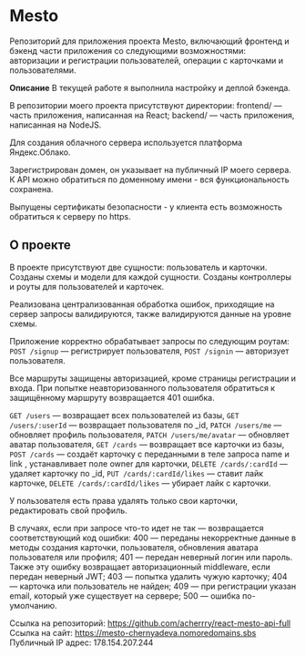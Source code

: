 # Mesto
Репозиторий для приложения проекта Mesto, включающий фронтенд и бэкенд части приложения со следующими возможностями: авторизации и регистрации пользователей, операции с карточками и пользователями.

**Описание**
В текущей работе я выполнила настройку и деплой бэкенда.

В репозитории моего проекта присутствуют директории:
frontend/ — часть приложения, написанная на React;
backend/ — часть приложения, написанная на NodeJS.

Для создания облачного сервера используется платформа Яндекс.Облако.

Зарегистрирован домен, он указывает на публичный IP моего сервера. К API можно обратиться по доменному имени - вся функциональность сохранена.

Выпущены сертификаты безопасности - у клиента есть возможность обратиться к серверу по https.

## О проекте
В проекте присутствуют две сущности: пользователь и карточки. Созданы схемы и модели для каждой сущности. Созданы контроллеры и роуты для пользователей и карточек. 

Реализована централизованная обработка ошибок, приходящие на сервер запросы валидируются, также валидируются данные на уровне схемы.

Приложение корректно обрабатывает запросы по следующим роутам:
`POST /signup` — регистрирует пользователя,
`POST /signin` — авторизует пользователя.

Все маршруты защищены авторизацией, кроме страницы регистрации и входа. При попытке неавторизованного пользователя обратиться к защищённому маршруту возвращается 401 ошибка.

`GET /users` — возвращает всех пользователей из базы,
`GET /users/:userId` — возвращает пользователя по _id,
`PATCH /users/me` — обновляет профиль пользователя,
`PATCH /users/me/avatar` — обновляет аватар пользователя,
`GET /cards` — возвращает все карточки из базы,
`POST /cards` — создаёт карточку с переданными в теле запроса name и link , устанавливает поле owner для карточки,
`DELETE /cards/:cardId` — удаляет карточку по _id,
`PUT /cards/:cardId/likes` — ставит лайк карточке,
`DELETE /cards/:cardId/likes` — убирает лайк с карточки.

У пользователя есть права удалять только свои карточки, редактировать свой профиль.

В случаях, если при запросе что-то идет не так — возвращается соответствующий код ошибки:
400 — переданы некорректные данные в методы создания карточки, пользователя, обновления аватара пользователя или профиля;
401 — передан неверный логин или пароль. Также эту ошибку возвращает авторизационный middleware, если передан неверный JWT;
403 — попытка удалить чужую карточку;
404 — карточка или пользователь не найден;
409 — при регистрации указан email, который уже существует на сервере;
500 — ошибка по-умолчанию.

Ссылка на репозиторий: https://github.com/acherrry/react-mesto-api-full
Ссылка на сайт: https://mesto-chernyadeva.nomoredomains.sbs
Публичный IP адрес: 178.154.207.244